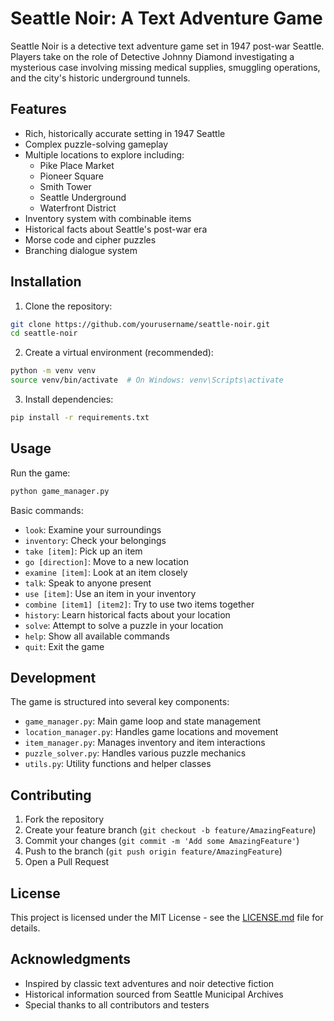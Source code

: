 # Seattle Noir: A Text Adventure Game

Seattle Noir is a detective text adventure game set in 1947 post-war Seattle. Players take on the role of Detective Johnny Diamond investigating a mysterious case involving missing medical supplies, smuggling operations, and the city's historic underground tunnels.

## Features

- Rich, historically accurate setting in 1947 Seattle
- Complex puzzle-solving gameplay
- Multiple locations to explore including:
  - Pike Place Market
  - Pioneer Square
  - Smith Tower
  - Seattle Underground
  - Waterfront District
- Inventory system with combinable items
- Historical facts about Seattle's post-war era
- Morse code and cipher puzzles
- Branching dialogue system

## Installation

1. Clone the repository:
```bash
git clone https://github.com/yourusername/seattle-noir.git
cd seattle-noir
```

2. Create a virtual environment (recommended):
```bash
python -m venv venv
source venv/bin/activate  # On Windows: venv\Scripts\activate
```

3. Install dependencies:
```bash
pip install -r requirements.txt
```

## Usage

Run the game:
```bash
python game_manager.py
```

Basic commands:
- `look`: Examine your surroundings
- `inventory`: Check your belongings
- `take [item]`: Pick up an item
- `go [direction]`: Move to a new location
- `examine [item]`: Look at an item closely
- `talk`: Speak to anyone present
- `use [item]`: Use an item in your inventory
- `combine [item1] [item2]`: Try to use two items together
- `history`: Learn historical facts about your location
- `solve`: Attempt to solve a puzzle in your location
- `help`: Show all available commands
- `quit`: Exit the game

## Development

The game is structured into several key components:
- `game_manager.py`: Main game loop and state management
- `location_manager.py`: Handles game locations and movement
- `item_manager.py`: Manages inventory and item interactions
- `puzzle_solver.py`: Handles various puzzle mechanics
- `utils.py`: Utility functions and helper classes

## Contributing

1. Fork the repository
2. Create your feature branch (`git checkout -b feature/AmazingFeature`)
3. Commit your changes (`git commit -m 'Add some AmazingFeature'`)
4. Push to the branch (`git push origin feature/AmazingFeature`)
5. Open a Pull Request

## License

This project is licensed under the MIT License - see the [LICENSE.md](LICENSE.md) file for details.

## Acknowledgments

- Inspired by classic text adventures and noir detective fiction
- Historical information sourced from Seattle Municipal Archives
- Special thanks to all contributors and testers

